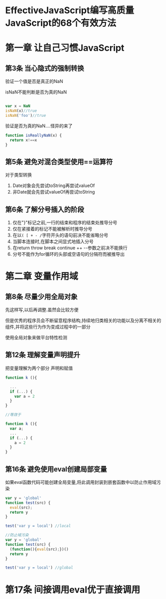 # EffectiveJavaScript编写高质量JavaScript的68个有效方法

# 第一章 让自己习惯JavaScript

## 第3条 当心隐式的强制转换

验证一个值是否是真正的NaN

isNaN不能判断是否为真的NaN

```javascript

var x = NaN
isNaN(x)//true
isNaN('foo')//true
```

验证是否为真的NaN....怪异的来了

```javascript
function isReallyNaN(x) {
  return x!==x
}
```

## 第5条 避免对混合类型使用==运算符

对于类型转换

1. Date对象会先尝试toString再尝试valueOf
2. 非Date就会先尝试valueOf再尝试toString

## 第6条 了解分号插入的阶段

1. 仅在"}"标记之前,一行的结束和程序的结束处推导分号
2. 仅在紧接着的标记不能被解析时推导分号
3. 在以`( [ + - /`字符开头的语句前决不能省略分号
4. 当脚本连接时,在脚本之间显式地插入分号
5. 在return throw break continue ++ --参数之前决不能换行
6. 分号不能作为for循环的头部或空语句的分隔符而被推导出

# 第二章 变量作用域

## 第8条 尽量少用全局对象

先这样写,以后再调整.虽然会比较方便

但是优秀的程序员会不断留意程序结构,持续地归类相关的功能以及分离不相关的组件,并将这些行为作为变成过程中的一部分

使用全局对象来做平台特性检测

## 第12条 理解变量声明提升

把变量理解为两个部分 声明和赋值

```javascript
function k (){

  ...
  if (...) {
    var a = 2 
  }
}

//等效于

function k (){
  var a;
  ...
  if (...) {
    a = 2 
  }
}

```

## 第16条 避免使用eval创建局部变量

如果eval函数代码可能创建全局变量,将此调用封装到嵌套函数中以防止作用域污染

```javascript
var y = 'global'
function test(src) {
  eval(src);
  return y
}

test('var y = local') //local

//防止域污染
var y = 'global'
function test(src) {
  (function(){eval(src);})()
  return y
}

test('var y = local') //global

```

# 第17条 间接调用eval优于直接调用













































